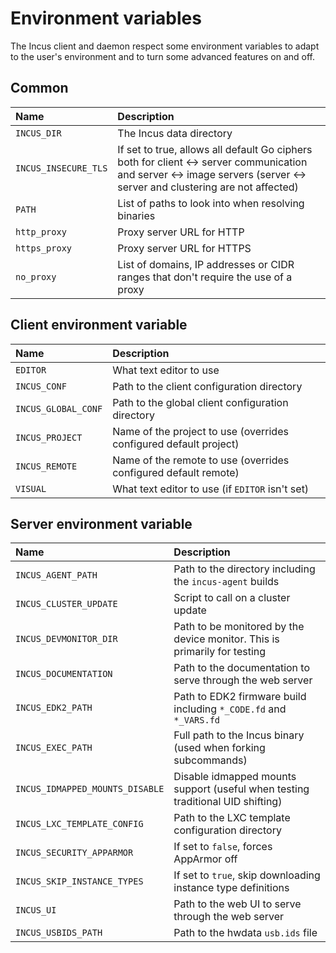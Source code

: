 # Environment variables

The Incus client and daemon respect some environment variables to adapt to
the user's environment and to turn some advanced features on and off.

## Common

Name                            | Description
:---                            | :----
`INCUS_DIR`                     | The Incus data directory
`INCUS_INSECURE_TLS`            | If set to true, allows all default Go ciphers both for client <-> server communication and server <-> image servers (server <-> server and clustering are not affected)
`PATH`                          | List of paths to look into when resolving binaries
`http_proxy`                    | Proxy server URL for HTTP
`https_proxy`                   | Proxy server URL for HTTPS
`no_proxy`                      | List of domains, IP addresses or CIDR ranges that don't require the use of a proxy

## Client environment variable

Name                            | Description
:---                            | :----
`EDITOR`                        | What text editor to use
`INCUS_CONF`                    | Path to the client configuration directory
`INCUS_GLOBAL_CONF`             | Path to the global client configuration directory
`INCUS_PROJECT`                 | Name of the project to use (overrides configured default project)
`INCUS_REMOTE`                  | Name of the remote to use (overrides configured default remote)
`VISUAL`                        | What text editor to use (if `EDITOR` isn't set)

## Server environment variable

Name                            | Description
:---                            | :----
`INCUS_AGENT_PATH`              | Path to the directory including the `incus-agent` builds
`INCUS_CLUSTER_UPDATE`          | Script to call on a cluster update
`INCUS_DEVMONITOR_DIR`          | Path to be monitored by the device monitor. This is primarily for testing
`INCUS_DOCUMENTATION`           | Path to the documentation to serve through the web server
`INCUS_EDK2_PATH`               | Path to EDK2 firmware build including `*_CODE.fd` and `*_VARS.fd`
`INCUS_EXEC_PATH`               | Full path to the Incus binary (used when forking subcommands)
`INCUS_IDMAPPED_MOUNTS_DISABLE` | Disable idmapped mounts support (useful when testing traditional UID shifting)
`INCUS_LXC_TEMPLATE_CONFIG`     | Path to the LXC template configuration directory
`INCUS_SECURITY_APPARMOR`       | If set to `false`, forces AppArmor off
`INCUS_SKIP_INSTANCE_TYPES`     | If set to `true`, skip downloading instance type definitions
`INCUS_UI`                      | Path to the web UI to serve through the web server
`INCUS_USBIDS_PATH`             | Path to the hwdata `usb.ids` file
